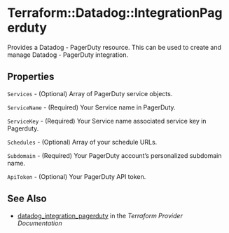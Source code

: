 # Terraform::Datadog::IntegrationPagerduty

Provides a Datadog - PagerDuty resource. This can be used to create and manage Datadog - PagerDuty integration.

## Properties

`Services` - (Optional) Array of PagerDuty service objects.

`ServiceName` - (Required) Your Service name in PagerDuty.

`ServiceKey` - (Required) Your Service name associated service key in Pagerduty.

`Schedules` - (Optional)  Array of your schedule URLs.

`Subdomain` - (Required) Your PagerDuty account’s personalized subdomain name.

`ApiToken` - (Optional) Your PagerDuty API token.


## See Also

* [datadog_integration_pagerduty](https://www.terraform.io/docs/providers/datadog/r/integration_pagerduty.html) in the _Terraform Provider Documentation_